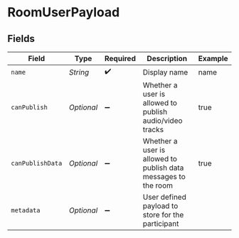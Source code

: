 # RoomUserPayload


## Fields

| Field                                                          | Type                                                           | Required                                                       | Description                                                    | Example                                                        |
| -------------------------------------------------------------- | -------------------------------------------------------------- | -------------------------------------------------------------- | -------------------------------------------------------------- | -------------------------------------------------------------- |
| `name`                                                         | *String*                                                       | :heavy_check_mark:                                             | Display name                                                   | name                                                           |
| `canPublish`                                                   | *Optional<Boolean>*                                            | :heavy_minus_sign:                                             | Whether a user is allowed to publish audio/video tracks        | true                                                           |
| `canPublishData`                                               | *Optional<Boolean>*                                            | :heavy_minus_sign:                                             | Whether a user is allowed to publish data messages to the room | true                                                           |
| `metadata`                                                     | *Optional<String>*                                             | :heavy_minus_sign:                                             | User defined payload to store for the participant              |                                                                |